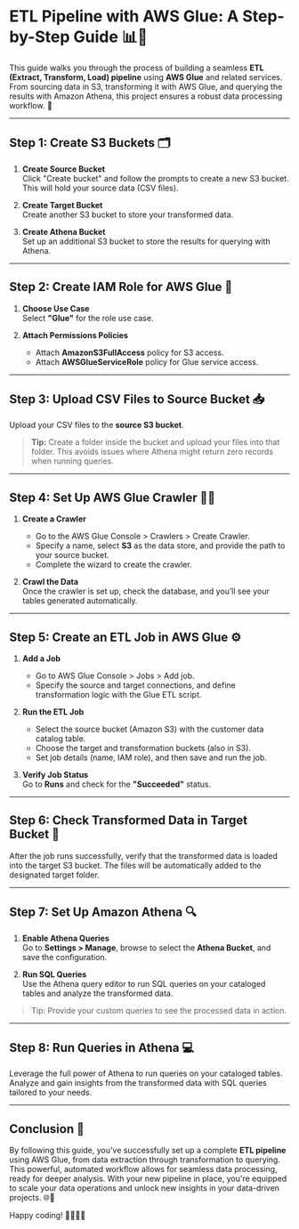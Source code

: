 # ETL Pipeline with AWS Glue: A Step-by-Step Guide 📊🔧

This guide walks you through the process of building a seamless **ETL (Extract, Transform, Load) pipeline** using **AWS Glue** and related services. From sourcing data in S3, transforming it with AWS Glue, and querying the results with Amazon Athena, this project ensures a robust data processing workflow. 🚀

---

## Step 1: Create S3 Buckets 🗂️  
1. **Create Source Bucket**  
   Click "Create bucket" and follow the prompts to create a new S3 bucket. This will hold your source data (CSV files).  
   
2. **Create Target Bucket**  
   Create another S3 bucket to store your transformed data.  
   
3. **Create Athena Bucket**  
   Set up an additional S3 bucket to store the results for querying with Athena.

---

## Step 2: Create IAM Role for AWS Glue 🔑  
1. **Choose Use Case**  
   Select **"Glue"** for the role use case.  
   
2. **Attach Permissions Policies**  
   - Attach **AmazonS3FullAccess** policy for S3 access.  
   - Attach **AWSGlueServiceRole** policy for Glue service access.

---

## Step 3: Upload CSV Files to Source Bucket 📥  
Upload your CSV files to the **source S3 bucket**.  
> **Tip:** Create a folder inside the bucket and upload your files into that folder. This avoids issues where Athena might return zero records when running queries.

---

## Step 4: Set Up AWS Glue Crawler 🕵️‍♂️  
1. **Create a Crawler**  
   - Go to the AWS Glue Console > Crawlers > Create Crawler.  
   - Specify a name, select **S3** as the data store, and provide the path to your source bucket.  
   - Complete the wizard to create the crawler.  
   
2. **Crawl the Data**  
   Once the crawler is set up, check the database, and you’ll see your tables generated automatically.

---

## Step 5: Create an ETL Job in AWS Glue ⚙️  
1. **Add a Job**  
   - Go to AWS Glue Console > Jobs > Add job.  
   - Specify the source and target connections, and define transformation logic with the Glue ETL script.  
   
2. **Run the ETL Job**  
   - Select the source bucket (Amazon S3) with the customer data catalog table.  
   - Choose the target and transformation buckets (also in S3).  
   - Set job details (name, IAM role), and then save and run the job.  
   
3. **Verify Job Status**  
   Go to **Runs** and check for the **"Succeeded"** status.

---

## Step 6: Check Transformed Data in Target Bucket 📂  
After the job runs successfully, verify that the transformed data is loaded into the target S3 bucket. The files will be automatically added to the designated target folder.

---

## Step 7: Set Up Amazon Athena 🔍  
1. **Enable Athena Queries**  
   Go to **Settings > Manage**, browse to select the **Athena Bucket**, and save the configuration.  
   
2. **Run SQL Queries**  
   Use the Athena query editor to run SQL queries on your cataloged tables and analyze the transformed data.  
> Tip: Provide your custom queries to see the processed data in action.

---

## Step 8: Run Queries in Athena 💻  
Leverage the full power of Athena to run queries on your cataloged tables. Analyze and gain insights from the transformed data with SQL queries tailored to your needs.

---

## Conclusion 🎉  
By following this guide, you’ve successfully set up a complete **ETL pipeline** using AWS Glue, from data extraction through transformation to querying. This powerful, automated workflow allows for seamless data processing, ready for deeper analysis. With your new pipeline in place, you're equipped to scale your data operations and unlock new insights in your data-driven projects. 🌐🚀

Happy coding! 👩‍💻👨‍💻
